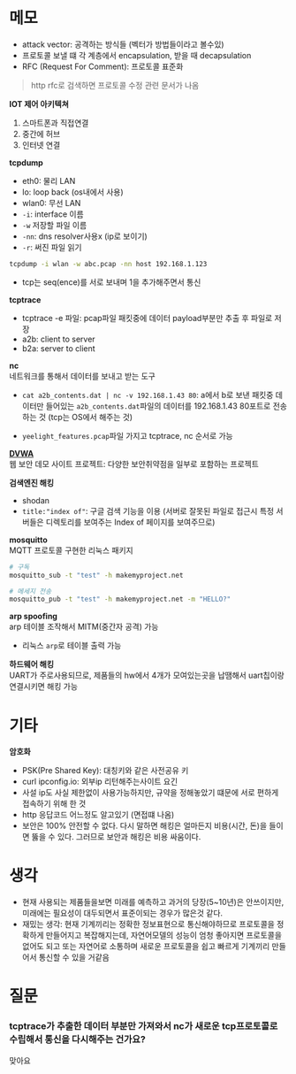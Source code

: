# 메모
- attack vector: 공격하는 방식들 (벡터가 방법들이라고 볼수있)
- 프로토콜 보낼 떄 각 계층에서 encapsulation, 받을 때 decapsulation 
- RFC (Request For Comment): 프로토콜 표준화
> http rfc로 검색하면 프로토콜 수정 관련 문서가 나옴

**IOT 제어 아키텍쳐**  
1. 스마트폰과 직접연결
2. 중간에 허브 
3. 인터넷 연결


**tcpdump**  
- eth0: 물리 LAN
- lo: loop back (os내에서 사용)
- wlan0: 무선 LAN
- `-i`: interface 이름
- `-w` 저장할 파일 이름
- `-nn`: dns resolver사용x (ip로 보이기)
- `-r`: 써진 파일 읽기
```sh
tcpdump -i wlan -w abc.pcap -nn host 192.168.1.123
```
- tcp는 seq(ence)를 서로 보내며 1을 추가해주면서 통신


**tcptrace**  
- tcptrace -e 파일: pcap파일 패킷중에 데이터 payload부분만 추출 후 파일로 저장
- a2b: client to server
- b2a: server to client


**nc**  
네트워크를 통해서 데이터를 보내고 받는 도구
- `cat a2b_contents.dat | nc -v 192.168.1.43 80`: a에서 b로 보낸 패킷중 데이터만 들어있는 `a2b_contents.dat`파일의 데이터를 192.168.1.43 80포트로 전송하는 것 (tcp는 OS에서 해주는 것)


- `yeelight_features.pcap`파일 가지고  tcptrace, nc 순서로 가능


**[DVWA](https://github.com/digininja/DVWA)**  
웹 보안 데모 사이트 프로젝트: 다양한 보안취약점을 일부로 포함하는 프로젝트



**검색엔진 해킹**  
- shodan
- `title:"index of"`: 구글 검색 기능을 이용 (서버로 잘못된 파일로 접근시 특정 서버들은 디렉토리를 보여주는 Index of 페이지를 보여주므로)







**mosquitto**  
MQTT 프로토콜 구현한 리눅스 패키지
```sh
# 구독
mosquitto_sub -t "test" -h makemyproject.net

# 메세지 전송
mosquitto_pub -t "test" -h makemyproject.net -m "HELLO?"
```


**arp spoofing**  
arp 테이블 조작해서 MITM(중간자 공격) 가능
- 리눅스 `arp`로 테이블 출력 가능


**하드웨어 해킹**  
UART가 주로사용되므로, 제품들의 hw에서 4개가 모여있는곳을 납땜해서 uart칩이랑 연결시키면 해킹 가능


# 기타
**암호화**  
- PSK(Pre Shared Key): 대칭키와 같은 사전공유 키
- curl ipconfig.io: 외부ip 리턴해주는사이트 요긴
- 사설 ip도 사실 제한없이 사용가능하지만, 규약을 정해놓았기 떄문에 서로 편하게 접속하기 위해 한 것
- http 응답코드 어느정도 알고있기 (면접떄 나옴)
- 보안은 100% 안전할 수 없다. 다시 말하면 해킹은 얼마든지 비용(시간, 돈)을 들이면 뚫을 수 있다. 그러므로 보안과 해킹은 비용 싸움이다.


# 생각
- 현재 사용되는 제품들을보면 미래를 예측하고 과거의 당장(5~10년)은 안쓰이지만, 미래에는 필요성이 대두되면서 표준이되는 경우가 많은것 같다.
- 재밌는 생각: 현재 기계끼리는 정확한 정보표현으로 통신해야하므로 프로토콜을 정확하게 만들어지고 복잡해지는데, 자연어모델의 성능이 엄청 좋아지면 프로토콜을 없어도 되고 또는 자연어로 소통하며 새로운 프로토콜을 쉽고 빠르게 기계끼리 만들어서 통신할 수 있을 거같음



# 질문
### tcptrace가 추출한 데이터 부분만 가져와서 nc가 새로운 tcp프로토콜로 수립해서 통신을 다시해주는 건가요?
맞아요